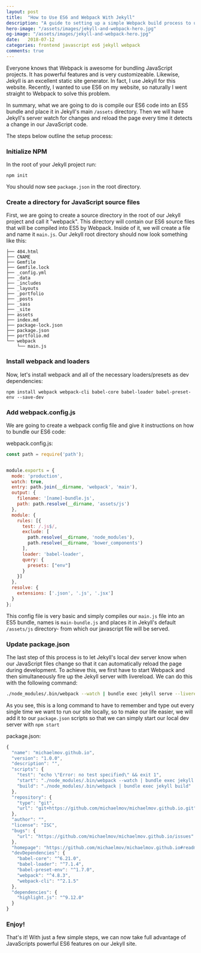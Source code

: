 ```yaml
---
layout: post
title:  "How to Use ES6 and Webpack With Jekyll"
description: "A guide to setting up a simple Webpack build process to use ES6 in a Jekyll site"
hero-image: "/assets/images/jekyll-and-webpack-hero.jpg"
og-image: "/assets/images/jekyll-and-webpack-hero.jpg"
date:   2018-07-12
categories: frontend javascript es6 jekyll webpack
comments: true
---
```


Everyone knows that Webpack is awesome for bundling JavaScript projects. It has powerful features and is very customizeable. Likewise, Jekyll is an excellent static site generator. In fact, I use Jekyll for this website. Recently, I wanted to use ES6 on my website, so naturally I went straight to Webpack to solve this problem. 

In summary, what we are going to do is compile our ES6 code into an ES5 bundle and place it in Jekyll's main `/assets` directory. Then we will have Jekyll's server watch for changes and reload the page every time it detects a change in our JavaScript code.

The steps below outline the setup process:

### Initialize NPM
In the root of your Jekyll project run:
```
npm init
```

You should now see `package.json` in the root directory.


### Create a directory for JavaScript source files
First, we are going to create a source directory in the root of our Jekyll project and call it "webpack". This directory will contain our ES6 source files that will be compiled into ES5 by Webpack. Inside of it, we will create a file and name it `main.js`. Our Jekyll root directory should now look something like this:

```
├── 404.html
├── CNAME
├── Gemfile
├── Gemfile.lock
├── _config.yml
├── _data
├── _includes
├── _layouts
├── _portfolio
├── _posts
├── _sass
├── _site
├── assets
├── index.md
├── package-lock.json
├── package.json
├── portfolio.md
└── webpack
    └── main.js
```
### Install webpack and loaders
Now, let's install webpack and all of the necessary loaders/presets as dev dependencies:

```
npm install webpack webpack-cli babel-core babel-loader babel-preset-env --save-dev
```



### Add webpack.config.js
We are going to create a webpack config file and give it instructions on how to bundle our ES6 code:

webpack.config.js:
``` javascript
const path = require('path');


module.exports = {
  mode: 'production',
  watch: true,
  entry: path.join(__dirname, 'webpack', 'main'),
  output: {
    filename: '[name]-bundle.js',
    path: path.resolve(__dirname, 'assets/js')
  },
  module: {
    rules: [{
      test: /.js$/,
      exclude: [
        path.resolve(__dirname, 'node_modules'),
        path.resolve(__dirname, 'bower_components')
      ],
      loader: 'babel-loader',
      query: {
        presets: ["env"]
      }
    }]
  },
  resolve: {
    extensions: ['.json', '.js', '.jsx']
  }
};
```

This config file is very basic and simply compiles our `main.js` file into an ES5 bundle, names is `main-bundle.js` and places it in Jekyll's default `/assets/js` directory- from which our javascript file will be served.


### Update package.json
The last step of this process is to let Jekyll's local dev server know when our JavaScript files change so that it can automatically reload the page during development. To achieve this, we first have to start Webpack and then simultaneously fire up the Jekyll server with livereload. We can do this with the following command:


``` bash
./node_modules/.bin/webpack --watch | bundle exec jekyll serve --livereload --incremental
```

As you see, this is a long command to have to remember and type out every single time we want to run our site locally, so to make our life easier, we will add it to our `package.json` scripts so that we can simply start our local dev server with `npm start`

package.json:
``` javascript
{
  "name": "michaelmov.github.io",
  "version": "1.0.0",
  "description": "",
  "scripts": {
    "test": "echo \"Error: no test specified\" && exit 1",
    "start": "./node_modules/.bin/webpack --watch | bundle exec jekyll serve --livereload --incremental",
    "build": "./node_modules/.bin/webpack | bundle exec jekyll build"
  },
  "repository": {
    "type": "git",
    "url": "git+https://github.com/michaelmov/michaelmov.github.io.git"
  },
  "author": "",
  "license": "ISC",
  "bugs": {
    "url": "https://github.com/michaelmov/michaelmov.github.io/issues"
  },
  "homepage": "https://github.com/michaelmov/michaelmov.github.io#readme",
  "devDependencies": {
    "babel-core": "^6.21.0",
    "babel-loader": "^7.1.4",
    "babel-preset-env": "^1.7.0",
    "webpack": "^4.8.3",
    "webpack-cli": "^2.1.5"
  },
  "dependencies": {
    "highlight.js": "^9.12.0"
  }
}
```


### Enjoy!
That's it! With just a few simple steps, we can now take full advantage of JavaScripts powerful ES6 features on our Jekyll site.

